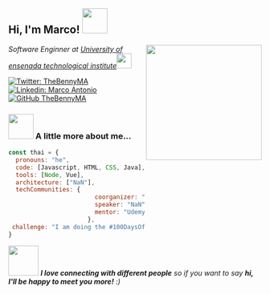 <h2> Hi, I'm Marco! <img src="https://media.giphy.com/media/mGcNjsfWAjY5AEZNw6/giphy.gif" width="50"></h2>
<img align='right' src="https://media.giphy.com/media/26VjwfLk7CRslWHSWI/giphy.gif" width="230">
<p><em>Software Enginner at <a href="https://www.ensenada.tecnm.mx/">University of ensenada technological institute</a><img src="https://media.giphy.com/media/fYSnHlufseco8Fh93Z/giphy.gif" width="30">
</em></p>

[![Twitter: TheBennyMA](https://img.shields.io/twitter/follow/TheBennyMA?style=social)](https://twitter.com/TheBennyMA)
[![Linkedin: Marco Antonio](https://img.shields.io/badge/-TheBennyMA-blue?style=flat-square&logo=Linkedin&logoColor=white&link=https://www.linkedin.com/in/marcoantonioalvaradocabrera/)](https://www.linkedin.com/in/marcoantonioalvaradocabrera/)
[![GitHub TheBennyMA](https://img.shields.io/github/followers/TheBennyMA?label=follow&style=social)](https://github.com/thebennyma)


### <img src="https://media.giphy.com/media/VgCDAzcKvsR6OM0uWg/giphy.gif" width="50"> A little more about me...  

```javascript
const thai = {
  pronouns: "he",
  code: [Javascript, HTML, CSS, Java],
  tools: [Node, Vue],
  architecture: ["NaN"],
  techCommunities: {
                        coorganizer: "NaN",
                        speaker: "NaN",
                        mentor: "Udemy"
                      },
 challenge: "I am doing the #100DaysOfCode challenge focused on react and typescript"
}
```

<img src="https://media.giphy.com/media/LnQjpWaON8nhr21vNW/giphy.gif" width="60"> <em><b>I love connecting with different people</b> so if you want to say <b>hi, I'll be happy to meet you more!</b> :)</em>

<!--
**thebennyma/thebennyma** is a ✨ _special_ ✨ repository because its `README.md` (this file) appears on your GitHub profile.

Here are some ideas to get you started:

- 🔭 I’m currently working on ...
- 🌱 I’m currently learning ...
- 👯 I’m looking to collaborate on ...
- 🤔 I’m looking for help with ...
- 💬 Ask me about ...
- 📫 How to reach me: ...
- 😄 Pronouns: ...
- ⚡ Fun fact: ...
-->
